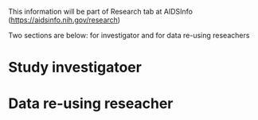 This information will be part of Research tab at AIDSInfo (https://aidsinfo.nih.gov/research)

Two sections are below: for investigator and for data re-using reseachers

# Study investigatoer 


# Data re-using reseacher



